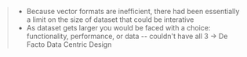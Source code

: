 > * Because vector formats are inefficient, there had been essentially a limit on the size of dataset that could be interative
> * As dataset gets larger you would be faced with a choice: functionality, performance, or data -- couldn't have all 3
  → De Facto Data Centric Design
